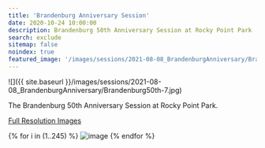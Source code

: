 ```yaml
---
title: 'Brandenburg Anniversary Session'
date: 2020-10-24 10:00:00
description: Brandenburg 50th Anniversary Session at Rocky Point Park
search: exclude
sitemap: false
noindex: true
featured_image: '/images/sessions/2021-08-08_BrandenburgAnniversary/Brandenburg50th-7.jpg'
---
```


![]({{ site.baseurl }}/images/sessions/2021-08-08_BrandenburgAnniversary/Brandenburg50th-7.jpg)

The Brandenburg 50th Anniversary Session at Rocky Point Park.

<a href="https://www.amazon.com/photos/shared/7E1BTYLRRPKlelpK3VnSdQ.ZiEtduqvvLCPPE6seGJWhX" download>Full Resolution Images</a>

<div class="gallery" data-columns="3">
{% for i in (1..245) %}
    <img src="{{ site.baseurl }}/images/sessions/2021-08-08_BrandenburgAnniversary/Brandenburg50th-{{ i }}.jpg" alt="image" />
{% endfor %}
</div>